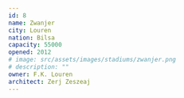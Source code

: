 ```yaml
---
id: 8
name: Zwanjer
city: Louren
nation: Bilsa
capacity: 55000
opened: 2012
# image: src/assets/images/stadiums/zwanjer.png
# description: ""
owner: F.K. Louren
architect: Zerj Zeszeaj
---
```

